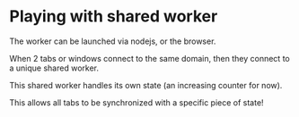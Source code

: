 # Playing with shared worker

The worker can be launched via nodejs, or the browser.

When 2 tabs or windows connect to the same domain, then they connect to a unique shared worker.

This shared worker handles its own state (an increasing counter for now).

This allows all tabs to be synchronized with a specific piece of state!
